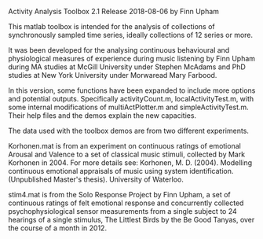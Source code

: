 Activity Analysis Toolbox 2.1
Release 2018-08-06 by Finn Upham

This matlab toolbox is intended for the analysis of collections of synchronously sampled time series, ideally collections of 12 series or more. 

It was been developed for the analysing continuous behavioural and physiological measures of experience during music listening by Finn Upham during MA studies at McGill University under Stephen McAdams and PhD studies at New York University under Morwaread Mary Farbood. 

In this version, some functions have been expanded to include more options and potential outputs. Specifically activityCount.m, localActivityTest.m, with some internal modifications of multiActPlotter.m and simpleActivityTest.m. Their help files and the demos explain the new capacities.

The data used with the toolbox demos are from two different experiments. 

Korhonen.mat is from an experiment on continuous ratings of emotional Arousal and Valence to a set of classical music stimuli, collected by Mark Korhonen in 2004. For more details see: Korhonen, M. D. (2004). Modelling continuous emotional appraisals of music using system identification. (Unpublished Master's thesis). University of Waterloo. 

stim4.mat is from the Solo Response Project by Finn Upham, a set of continuous ratings of felt emotional response and concurrently collected psychophysiological sensor measurements from a single subject to 24 hearings of a single stimulus, The Littlest Birds by the Be Good Tanyas, over the course of a month in 2012.